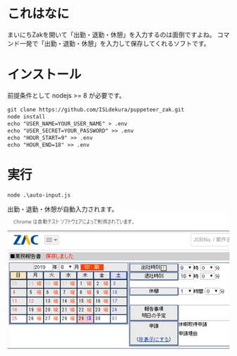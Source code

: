 # これはなに
まいにちZakを開いて「出勤・退勤・休憩」を入力するのは面倒ですよね。
コマンド一発で「出勤・退勤・休憩」を入力して保存してくれるソフトです。

# インストール
前提条件として nodejs >= 8 が必要です。

```
git clone https://github.com/ISLdekura/puppeteer_zak.git
node install
echo "USER_NAME=YOUR_USER_NAME" > .env
echo "USER_SECRET=YOUR_PASSWORD" >> .env
echo "HOUR_START=9" >> .env
echo "HOUR_END=18" >> .env
```

# 実行
```
node .\auto-input.js
```
出勤・退勤・休憩が自動入力されます。  
![デモ](demo.png)